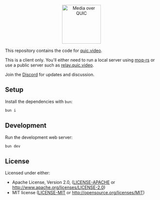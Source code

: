 <p align="center">
	<img height="128px" src="https://github.com/kixelated/quic.video/blob/main/.github/logo.svg" alt="Media over QUIC">
</p>

This repository contains the code for [quic.video](https://quic.video).

This is a client only.
You'll either need to run a local server using [moq-rs](https://github.com/kixelated/moq-rs) or use a public server such as [relay.quic.video](https://quic.video/relay).

Join the [Discord](https://discord.gg/FCYF3p99mr) for updates and discussion.

## Setup

Install the dependencies with `bun`:

```bash
bun i
```

## Development

Run the development web server:

```bash
bun dev
```

## License

Licensed under either:

-   Apache License, Version 2.0, ([LICENSE-APACHE](LICENSE-APACHE) or http://www.apache.org/licenses/LICENSE-2.0)
-   MIT license ([LICENSE-MIT](LICENSE-MIT) or http://opensource.org/licenses/MIT)
